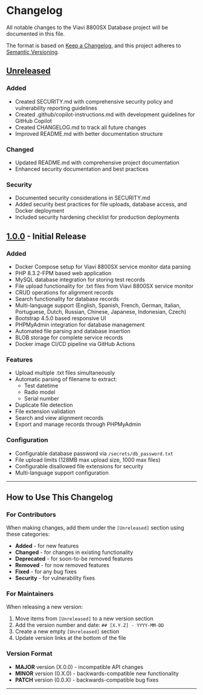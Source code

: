 # Changelog

All notable changes to the Viavi 8800SX Database project will be documented in this file.

The format is based on [Keep a Changelog](https://keepachangelog.com/en/1.0.0/),
and this project adheres to [Semantic Versioning](https://semver.org/spec/v2.0.0.html).

## [Unreleased]

### Added
- Created SECURITY.md with comprehensive security policy and vulnerability reporting guidelines
- Created .github/copilot-instructions.md with development guidelines for GitHub Copilot
- Created CHANGELOG.md to track all future changes
- Improved README.md with better documentation structure

### Changed
- Updated README.md with comprehensive project documentation
- Enhanced security documentation and best practices

### Security
- Documented security considerations in SECURITY.md
- Added security best practices for file uploads, database access, and Docker deployment
- Included security hardening checklist for production deployments

## [1.0.0] - Initial Release

### Added
- Docker Compose setup for Viavi 8800SX service monitor data parsing
- PHP 8.3.2-FPM based web application
- MySQL database integration for storing test records
- File upload functionality for .txt files from Viavi 8800SX service monitor
- CRUD operations for alignment records
- Search functionality for database records
- Multi-language support (English, Spanish, French, German, Italian, Portuguese, Dutch, Russian, Chinese, Japanese, Indonesian, Czech)
- Bootstrap 4.5.0 based responsive UI
- PHPMyAdmin integration for database management
- Automated file parsing and database insertion
- BLOB storage for complete service records
- Docker image CI/CD pipeline via GitHub Actions

### Features
- Upload multiple .txt files simultaneously
- Automatic parsing of filename to extract:
  - Test datetime
  - Radio model
  - Serial number
- Duplicate file detection
- File extension validation
- Search and view alignment records
- Export and manage records through PHPMyAdmin

### Configuration
- Configurable database password via `/secrets/db_password.txt`
- File upload limits (128MB max upload size, 1000 max files)
- Configurable disallowed file extensions for security
- Multi-language support configuration

---

## How to Use This Changelog

### For Contributors
When making changes, add them under the `[Unreleased]` section using these categories:

- **Added** - for new features
- **Changed** - for changes in existing functionality
- **Deprecated** - for soon-to-be removed features
- **Removed** - for now removed features
- **Fixed** - for any bug fixes
- **Security** - for vulnerability fixes

### For Maintainers
When releasing a new version:
1. Move items from `[Unreleased]` to a new version section
2. Add the version number and date: `## [X.Y.Z] - YYYY-MM-DD`
3. Create a new empty `[Unreleased]` section
4. Update version links at the bottom of the file

### Version Format
- **MAJOR** version (X.0.0) - incompatible API changes
- **MINOR** version (0.X.0) - backwards-compatible new functionality
- **PATCH** version (0.0.X) - backwards-compatible bug fixes

---

[Unreleased]: https://github.com/k9barry/viavi/compare/v1.0.0...HEAD
[1.0.0]: https://github.com/k9barry/viavi/releases/tag/v1.0.0
